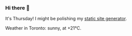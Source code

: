 ### Hi there :wave:

It's Thursday! I might be polishing my [static site generator](https://github.com/bewuethr/pandoc-bash-blog).

Weather in Toronto: sunny, at +21°C.

